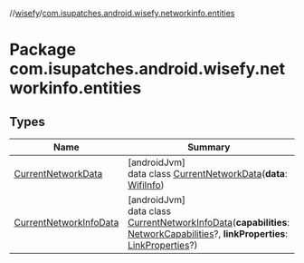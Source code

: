 //[wisefy](../../index.md)/[com.isupatches.android.wisefy.networkinfo.entities](index.md)

# Package com.isupatches.android.wisefy.networkinfo.entities

## Types

| Name | Summary |
|---|---|
| [CurrentNetworkData](-current-network-data/index.md) | [androidJvm]<br>data class [CurrentNetworkData](-current-network-data/index.md)(**data**: [WifiInfo](https://developer.android.com/reference/kotlin/android/net/wifi/WifiInfo.html)) |
| [CurrentNetworkInfoData](-current-network-info-data/index.md) | [androidJvm]<br>data class [CurrentNetworkInfoData](-current-network-info-data/index.md)(**capabilities**: [NetworkCapabilities](https://developer.android.com/reference/kotlin/android/net/NetworkCapabilities.html)?, **linkProperties**: [LinkProperties](https://developer.android.com/reference/kotlin/android/net/LinkProperties.html)?) |
